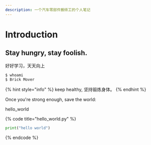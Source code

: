 ```yaml
---
description: 一个汽车零部件搬砖工的个人笔记
---
```


# Introduction

## Stay hungry, stay foolish.

好好学习，天天向上

```
$ whoami
$ Brick Mover
```

{% hint style="info" %}
 keep healthy, 坚持锻炼身体。
{% endhint %}

Once you're strong enough, save the world:

hello\_world

{% code title="hello\_world.py" %}
```python
print("hello world")
```
{% endcode %}



